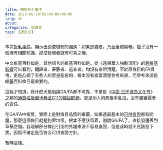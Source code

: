 ```yaml
---
title: 關於折毛事件
date: 2022-06-18T00:00:00+08:00
lang: zh
about: 
categories: 認真文
tags: [認真文]
---
```

本次[折毛事件](https://zh.wikipedia.org/wiki/Wikipedia:2022%E5%B9%B4%E5%8F%A4%E7%BE%85%E6%96%AF%E7%9B%B8%E9%97%9C%E6%A2%9D%E7%9B%AE%E5%81%BD%E9%80%A0%E4%BA%8B%E4%BB%B6)，顯示出巡查機制的漏洞：如果巡查者，乃至全體編輯，幾乎沒有一個擁有相關知識，那麼破壞者就有可乘之機。

中文維基百科如是、其他語言的維基百科如是。從《遠東華人強制流配》的[跨維基影響](https://www.wikidata.org/wiki/Q77387404)可以看到，翻譯者、審覈者、巡查者，均沒有查證清楚。至於原條目的FA資格，更是凸顯了有些人的票是亂投的，根本沒有查證清楚參考來源，而參考來源是維基百科條目最重要的。

這我才知道，爲什麼犬風船說GA/FA都不可靠，不單是《[中国·玉环海岛文化节](https://zh.wikipedia.org/wiki/%E4%B8%AD%E5%9B%BD%C2%B7%E7%8E%89%E7%8E%AF%E6%B5%B7%E5%B2%9B%E6%96%87%E5%8C%96%E8%8A%82)》之類的[通篇垃圾倒也無法G11的條目問題](https://t.me/wikipedia_zh_ac/33297)，更是別人的票根本亂投，沒有盡審覈者的責任。

在GA/FA中投票，實際上是對條目品質的審覈。如果連最基本的[可供查證](https://zh.wikipedia.org/wiki/Wikipedia:%E5%8F%AF%E4%BE%9B%E6%9F%A5%E8%AD%89)都有問題，那麼這個條目就是狗屎垃圾，根本不應該留着，別說GA/FA了，直接發還丟到草稿空間。我理解部分條目引用的外語來源不容易查證，但是此時就不應該投下票，因爲不確定是否符合可供查證方針。

暫時這樣。
